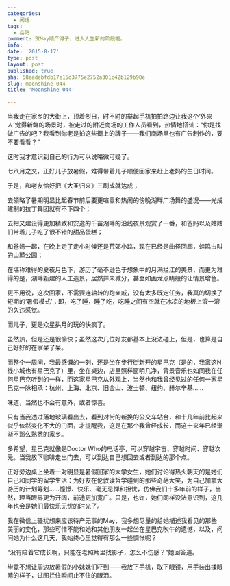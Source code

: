 ```yaml
---
categories:
  - 闲话
tags:
  - 岳阳
comment: 贺May顺产得子，进入人生新的阶段啦。
info: 
date: '2015-8-17'
type: post
layout: post
published: true
sha: 58eadebfdb17e15d3775e2752a301c42b129b98e
slug: moonshine-044
title: 'Moonshine 044'

---
```

当我走在家乡的大街上，顶着烈日，时不时的举起手机拍拍路边让我这个‘外来人’觉得新鲜的场景时，被走过的附近商场的工作人员看到，热情地搭讪：“你是找做广告的吧？我看到你老是拍这些街上的牌子——我们商场里也有广告制作的，要不要看看？”

这时我才意识到自己的行为可以说略微可疑了。

七八月之交，正好儿子放暑假，难得带着儿子顺便回家来赶上老妈的生日时间。

于是，和老友恰好把《大圣归来》三刷成就达成；

去领略了暑期明显比起春节前后要更喧嚣和热闹的傍晚湖畔广场舞的盛况——光成建制的拉丁舞团就有不下四个；

去把又建设得更加精致和安逸的千亩湖畔的沿线夜景观赏了一番，和爸妈以及姑姑们带着儿子吃了很不错的甜品蛋糕；

和爸妈一起，在晚上走了走小时候还是荒郊小路，现在已经是曲径回廊，蛙鸣虫叫的山麓公园；

在堪称难得的夏夜月色下，游历了毫不逊色于想象中的月满拦江的美景，而更为难得的是，湖畔新建的人工造景，居然并未减分，甚至如画龙点睛般的让情景增色。

更不用说，这次回家，不需要连轴转的跑亲戚，没有太多既定任务，我真的切换了短期的‘暑假模式’；即，吃了睡，睡了吃，吃睡之间有空就在冰凉的地板上滚一滚的久违感觉。

而儿子，更是众星拱月的玩的快疯了。

虽然热，但是还是很愉快；虽然这次几位好友都基本上没法碰上，但是，也算是自己好好的在家呆了呆。

而整个一周间，我最感慨的一刻，还是坐在步行街新开的星巴克（是的，我家这N线小城也有星巴克了）里，坐在桌边，店里照样窗明几净，背景音乐也如同我在任何星巴克听到的一样，而这家星巴克从外观上，当然也和我曾经见过的任何一家星巴克一脉相承：杭州、上海、北京、旧金山、波士顿、纽约、赫尔辛基……

味道，当然也不会有意外，或者惊喜。

只有当我透过落地玻璃看出去，看到对街的新换的公交车站台，和十几年前比起来似乎依然变化不大的门面，才提醒我，这是在那个我曾经成长，而这十来年已经渐渐不那么熟悉的家乡。

多希望，星巴克就像是Doctor Who的电话亭，可以穿越宇宙、穿越时间、穿越次元。当我放下咖啡走出门去，可以到达自己想回去或者到达的那个点。

正好旁边桌上坐着一对明显是暑假回家的大学女生，她们讨论得热火朝天的是她们自己和同学的留学生活：为好友在伦敦读哲学碰到的那些奇葩大笑，为自己加拿大游历的计划筹划……憧憬、快乐、毫无忌惮和担忧，仿佛我们十多年前的样子，当然，理当眼界更为开阔，前途更加宽广。只是，也许，她们同样没法意识到，这几年也会是她们最快乐无忧的时光了。

我在微信上骚扰想来应该待产无事的May，我多想尽量的给她描述我看见的那些美丽的变化，那些可惜不能和她和其他朋友一起坐在星巴克吹牛的遗憾，以及，问问她为什么这几天，我始终心里觉得有那么一些惆怅呢？

“没有陪着它成长啊，只能在老照片里找影子，怎么不伤感？”她回答道。

毕竟不想让周边放暑假的小妹妹们吓到——我放下手机，取下眼镜，用手装出揉眼睛的样子，试图拦住瞬间止不住的眼泪。





